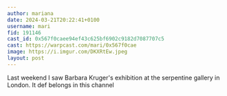 ```yaml
---
author: mariana
date: 2024-03-21T20:22:41+0100
username: mari
fid: 191146
cast_id: 0x567f0caee94ef43c625bf6902c9182d7087707c5
cast: https://warpcast.com/mari/0x567f0cae
image: https://i.imgur.com/DKXRtEw.jpeg
layout: post
---
```

Last weekend I saw Barbara Kruger's exhibition at the serpentine gallery in London. It def belongs in this channel  

<img src='https://i.imgur.com/DKXRtEw.jpeg' alt='' referrerpolicy='no-referrer'/>